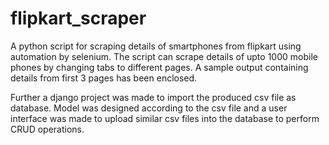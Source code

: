 # flipkart_scraper

A python script for scraping details of smartphones from flipkart using automation by selenium. The script can scrape details of upto 1000 mobile phones by changing tabs to different pages.
A sample output containing details from first 3 pages has been enclosed.

Further a django project was made to import the produced csv file as database. Model was designed according to the csv file and a user interface was made to upload similar csv files into the database to perform CRUD operations.
